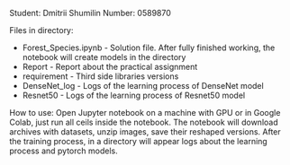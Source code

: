 Student: Dmitrii Shumilin
Number: 0589870

Files in directory:
* Forest_Species.ipynb - Solution file. After fully finished working, the notebook will create models in the directory
* Report - Report about the practical assignment
* requirement - Third side libraries versions
* DenseNet_log - Logs of the learning process of DenseNet model
* Resnet50 - Logs of the learning process of Resnet50 model

How to use:
Open Jupyter notebook on a machine with GPU or in Google Colab, just run all ceils inside the notebook.
The notebook will download archives with datasets, unzip images, save their reshaped versions.
After the training process, in a directory will appear logs about the learning process and pytorch models. 
